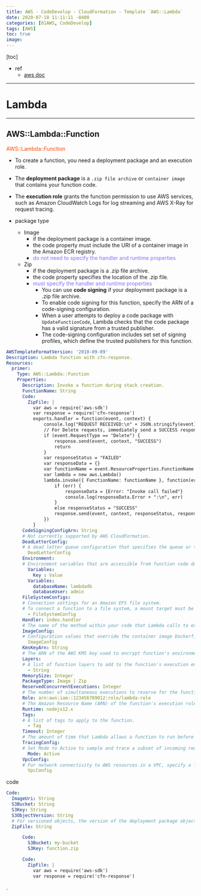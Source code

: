 ```yaml
---
title: AWS - CodeDevelop - CloudFormation - Template `AWS::Lambda`
date: 2020-07-18 11:11:11 -0400
categories: [01AWS, CodeDevelop]
tags: [AWS]
toc: true
image:
---
```


[toc]

- ref
  - [aws doc](https://docs.aws.amazon.com/AWSCloudFormation/latest/UserGuide/aws-resource-lambda-function.html)

---

# Lambda


---

## AWS::Lambda::Function

<font color=OrangeRed> AWS::Lambda::Function </font>

- To create a function, you need a deployment package and an execution role.
- The **deployment package** is a `.zip file archive` or `container image` that contains your function code.
- The **execution role** grants the function permission to use AWS services, such as Amazon CloudWatch Logs for log streaming and AWS X-Ray for request tracing.

- package type
  - Image
    - if the deployment package is a container image.
    - the code property must include the URI of a container image in the Amazon ECR registry.
    - <font color=LightSlateBlue> do not need to specify the handler and runtime properties </font>
  - Zip
    - if the deployment package is a .zip file archive.
    - the code property specifies the location of the .zip file.
    - <font color=LightSlateBlue> must specify the handler and runtime properties </font>
      - You can use **code signing** if your deployment package is a .zip file archive.
      - To enable code signing for this function, specify the ARN of a code-signing configuration.
      - When a user attempts to deploy a code package with `UpdateFunctionCode`, Lambda checks that the code package has a valid signature from a trusted publisher.
      - The code-signing configuration includes set set of signing profiles, which define the trusted publishers for this function.


```yaml
AWSTemplateFormatVersion: '2010-09-09'
Description: Lambda function with cfn-response.
Resources:
  primer:
    Type: AWS::Lambda::Function
    Properties:
      Description: Invoke a function during stack creation.
      FunctionName: String
      Code:
        ZipFile: |
          var aws = require('aws-sdk')
          var response = require('cfn-response')
          exports.handler = function(event, context) {
              console.log("REQUEST RECEIVED:\n" + JSON.stringify(event))
              // For Delete requests, immediately send a SUCCESS response.
              if (event.RequestType == "Delete") {
                  response.send(event, context, "SUCCESS")
                  return
              }
              var responseStatus = "FAILED"
              var responseData = {}
              var functionName = event.ResourceProperties.FunctionName
              var lambda = new aws.Lambda()
              lambda.invoke({ FunctionName: functionName }, function(err, invokeResult) {
                  if (err) {
                      responseData = {Error: "Invoke call failed"}
                      console.log(responseData.Error + ":\n", err)
                  }
                  else responseStatus = "SUCCESS"
                  response.send(event, context, responseStatus, responseData)
              })
          }
      CodeSigningConfigArn: String
      # Not currently supported by AWS CloudFormation.
      DeadLetterConfig:
      # A dead letter queue configuration that specifies the queue or topic where Lambda sends asynchronous events when they fail processing.
        DeadLetterConfig
      Environment:
      # Environment variables that are accessible from function code during execution.
        Variables:
          Key : Value
        Variables:
          databaseName: lambdadb
          databaseUser: admin
      FileSystemConfigs:
      # Connection settings for an Amazon EFS file system.
      # To connect a function to a file system, a mount target must be available in every Availability Zone that your function connects to. If your template contains an AWS::EFS::MountTarget resource, you must also specify a DependsOn attribute to ensure that the mount target is created or updated before the function.
        - FileSystemConfig
      Handler: index.handler
      # The name of the method within your code that Lambda calls to execute your function. The format includes the file name. It can also include namespaces and other qualifiers, depending on the runtime.
      ImageConfig:
      # Configuration values that override the container image Dockerfile settings.
        ImageConfig
      KmsKeyArn: String
      # The ARN of the AWS KMS key used to encrypt function's environment variables. If it's not provided, AWS Lambda uses a default service key.
      Layers:
      # A list of function layers to add to the function's execution environment. Specify each layer by its ARN, including the version.
        - String
      MemorySize: Integer
      PackageType: Image | Zip
      ReservedConcurrentExecutions: Integer
      # The number of simultaneous executions to reserve for the function.
      Role: arn:aws:iam::123456789012:role/lambda-role
      # The Amazon Resource Name (ARN) of the function's execution role.
      Runtime: nodejs12.x
      Tags:
      # A list of tags to apply to the function.
        - Tag
      Timeout: Integer
      # The amount of time that Lambda allows a function to run before stopping it. The default is 3 seconds. The maximum allowed value is 900 seconds.
      TracingConfig:
      # Set Mode to Active to sample and trace a subset of incoming requests with AWS X-Ray.
        Mode: Active
      VpcConfig:
      # For network connectivity to AWS resources in a VPC, specify a list of security groups and subnets in the VPC.
        VpcConfig
```


code


```yaml
Code:
  ImageUri: String
  S3Bucket: String
  S3Key: String
  S3ObjectVersion: String
  # For versioned objects, the version of the deployment package object to use.
  ZipFile: String

      Code:
        S3Bucket: my-bucket
        S3Key: function.zip

      Code:
        ZipFile: |
          var aws = require('aws-sdk')
          var response = require('cfn-response')
```























.
